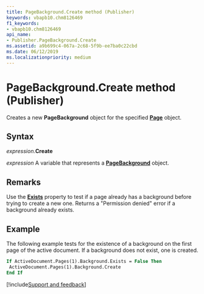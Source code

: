 ```yaml
---
title: PageBackground.Create method (Publisher)
keywords: vbapb10.chm8126469
f1_keywords:
- vbapb10.chm8126469
api_name:
- Publisher.PageBackground.Create
ms.assetid: a9b699c4-067a-2c68-5f9b-ee7ba0c22cbd
ms.date: 06/12/2019
ms.localizationpriority: medium
---
```



# PageBackground.Create method (Publisher)

Creates a new **PageBackground** object for the specified **[Page](publisher.page.md)** object.


## Syntax

_expression_.**Create**

_expression_ A variable that represents a **[PageBackground](Publisher.PageBackground.md)** object.


## Remarks

Use the **[Exists](publisher.pagebackground.exists.md)** property to test if a page already has a background before trying to create a new one. Returns a "Permission denied" error if a background already exists. 


## Example

The following example tests for the existence of a background on the first page of the active document. If a background does not exist, one is created. 

```vb
If ActiveDocument.Pages(1).Background.Exists = False Then 
 ActiveDocument.Pages(1).Background.Create 
End If
```

[!include[Support and feedback](~/includes/feedback-boilerplate.md)]